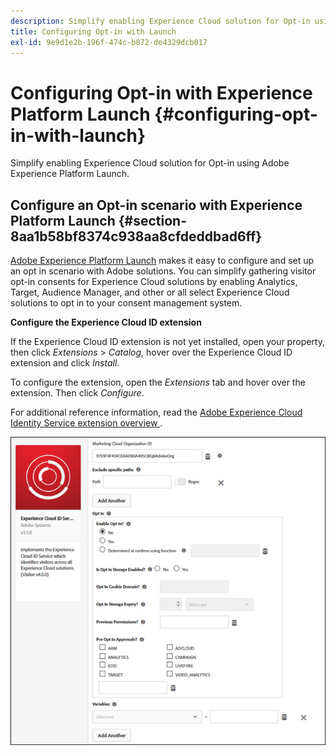 ```yaml
---
description: Simplify enabling Experience Cloud solution for Opt-in using Adobe Experience Platform Launch.
title: Configuring Opt-in with Launch
exl-id: 9e9d1e2b-196f-474c-b872-de4329dcb017
---
```

# Configuring Opt-in with Experience Platform Launch {#configuring-opt-in-with-launch}

Simplify enabling Experience Cloud solution for Opt-in using Adobe Experience Platform Launch.

## Configure an Opt-in scenario with Experience Platform Launch {#section-8aa1b58bf8374c938aa8cfdeddbad6ff}

[Adobe Experience Platform Launch](https://experienceleague.adobe.com/docs/experience-platform/tags/home.html) makes it easy to configure and set up an opt in scenario with Adobe solutions. You can simplify gathering visitor opt-in consents for Experience Cloud solutions by enabling Analytics, Target, Audience Manager, and other or all select Experience Cloud solutions to opt in to your consent management system.

**Configure the Experience Cloud ID extension**

If the Experience Cloud ID extension is not yet installed, open your property, then click *Extensions* > *Catalog*, hover over the Experience Cloud ID extension and click *Install*.

To configure the extension, open the *Extensions* tab and hover over the extension. Then click *Configure*.

For additional reference information, read the [Adobe Experience Cloud Identity Service extension overview
](https://experienceleague.adobe.com/docs/experience-platform/tags/extensions/client/id-service/overview.html).

![](assets/optin-launch.jpg)
